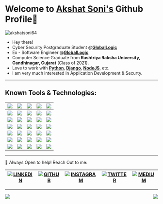
<!-- <a href="#"><img src="https://badges.pufler.dev/years/akshatsoni64"></a> -->
<!-- <img alt="GitHub followers" src="https://img.shields.io/github/followers/akshatsoni64?style=social"> -->



# Welcome to [Akshat Soni's](https://akshatsoni64.github.io) Github Profile👋

<img src="https://komarev.com/ghpvc/?username=akshatsoni64&label=Profile%20views&color=0e75b6&style=for-the-badge" alt="akshatsoni64" />

- Hey there!
- Cyber Security Postgraduate Student @[**GlobalLogic**](https://www.deakin.edu.au/)
- Ex - Software Engineer @[**GlobalLogic**](https://www.globallogic.com/)
- Computer Science Graduate from **Rashtriya Raksha University, Gandhinagar, Gujarat** (Class of 2021). 
- Love to work with [**Python**](https://www.python.org/), [**Django**](https://www.djangoproject.com/), [**NodeJS**](https://nodejs.org/), etc.
- I am very much interested in Application Development & Securty.

***

## Known Tools & Technologies:

| <img src="https://img.shields.io/badge/node.js%20-%2343853D.svg?&style=for-the-badge&logo=node.js&logoColor=white"/> | <img src="https://img.shields.io/badge/javascript%20-%23323330.svg?&style=for-the-badge&logo=javascript&logoColor=%23F7DF1E"/> | <img src="https://img.shields.io/badge/html5%20-%23E34F26.svg?&style=for-the-badge&logo=html5&logoColor=white"/> | <img src="https://img.shields.io/badge/css3%20-%231572B6.svg?&style=for-the-badge&logo=css3&logoColor=white"/> | <img src="https://img.shields.io/badge/python%20-%2314354C.svg?&style=for-the-badge&logo=python&logoColor=white"/> |
| - | - | - | - | - |
| <img src="https://img.shields.io/badge/c%20-%2300599C.svg?&style=for-the-badge&logo=c&logoColor=white"/> | <img src="https://img.shields.io/badge/c++%20-%2300599C.svg?&style=for-the-badge&logo=c%2B%2B&ogoColor=white"/> | <img src="https://img.shields.io/badge/java-%23ED8B00.svg?&style=for-the-badge&logo=java&logoColor=white"/> | <img src="https://img.shields.io/badge/php-%23777BB4.svg?&style=for-the-badge&logo=php&logoColor=white"/> | <img src="https://img.shields.io/badge/dart-%230175C2.svg?&style=for-the-badge&logo=dart&logoColor=white"/> |
| <img src="https://img.shields.io/badge/markdown-%23000000.svg?&style=for-the-badge&logo=markdown&logoColor=white"/> | <img src="https://img.shields.io/badge/shell_script%20-%23121011.svg?&style=for-the-badge&logo=gnu-bash&logoColor=white"/> | <img src="https://img.shields.io/badge/express.js%20-%23404d59.svg?&style=for-the-badge"/> | <img src="https://img.shields.io/badge/react%20-%2320232a.svg?&style=for-the-badge&logo=react&logoColor=%2361DAFB"/> | <img src="https://img.shields.io/badge/vuejs%20-%2335495e.svg?&style=for-the-badge&logo=vue.js&logoColor=%234FC08D"/> |
| <img src="https://img.shields.io/badge/bootstrap%20-%23563D7C.svg?&style=for-the-badge&logo=bootstrap&logoColor=white"/> | <img src="https://img.shields.io/badge/redux%20-%23593d88.svg?&style=for-the-badge&logo=redux&logoColor=white"/> | <img src="https://img.shields.io/badge/jquery%20-%230769AD.svg?&style=for-the-badge&logo=jquery&logoColor=white"/> | <img src="https://img.shields.io/badge/django%20-%23092E20.svg?&style=for-the-badge&logo=django&logoColor=white"/> | <img src="https://img.shields.io/badge/laravel%20-%23FF2D20.svg?&style=for-the-badge&logo=laravel&logoColor=white"/> |
| <img src="https://img.shields.io/badge/spring%20-%236DB33F.svg?&style=for-the-badge&logo=spring&logoColor=white"/> | <img src="https://img.shields.io/badge/flask%20-%23000.svg?&style=for-the-badge&logo=flask&logoColor=white"/> | <img src="https://img.shields.io/badge/Flutter%20-%2302569B.svg?&style=for-the-badge&logo=Flutter&logoColor=white" /> | <img src="https://img.shields.io/badge/AWS%20-%23FF9900.svg?&style=for-the-badge&logo=amazon-aws&logoColor=white"/> | <img src="https://img.shields.io/badge/heroku%20-%23430098.svg?&style=for-the-badge&logo=heroku&logoColor=white"/> |
| <img src="https://img.shields.io/badge/git%20-%23F05033.svg?&style=for-the-badge&logo=git&logoColor=white"/> | <img src="https://img.shields.io/badge/github%20-%23121011.svg?&style=for-the-badge&logo=github&logoColor=white"/> | <img src="https://img.shields.io/badge/bitbucket%20-%230047B3.svg?&style=for-the-badge&logo=bitbucket&logoColor=white"/> | <img src="https://img.shields.io/badge/docker%20-%230db7ed.svg?&style=for-the-badge&logo=docker&logoColor=white"/> | <img src="https://img.shields.io/badge/azure%20-%230072C6.svg?&style=for-the-badge&logo=azure-devops&logoColor=white"/> |
| <img src="https://img.shields.io/badge/firebase%20-%23039BE5.svg?&style=for-the-badge&logo=firebase"/> | <img src="https://img.shields.io/badge/mysql-%2300f.svg?&style=for-the-badge&logo=mysql&logoColor=white"/> | <img src ="https://img.shields.io/badge/postgres-%23316192.svg?&style=for-the-badge&logo=postgresql&logoColor=white"/> | <img src ="https://img.shields.io/badge/MongoDB-%234ea94b.svg?&style=for-the-badge&logo=mongodb&logoColor=white"/> | <img src ="https://img.shields.io/badge/sqlite-%2307405e.svg?&style=for-the-badge&logo=sqlite&logoColor=white"/> |


***

💬 Always Open to help! Reach Out to me:  <br>

| [![LINKEDIN](https://img.shields.io/badge/linkedin%20-%230077B5.svg?&style=for-the-badge&logo=linkedin&logoColor=white)](https://linkedin.com/in/akshatsoni64) | [![GITHUB](https://img.shields.io/badge/github%20-%23121011.svg?&style=for-the-badge&logo=github&logoColor=white)](https://github.com/akshatsoni64) | [![INSTAGRAM](https://img.shields.io/badge/akshatsoni64%20-%23E4405F.svg?&style=for-the-badge&logo=Instagram&logoColor=white)](https://instagram.com/akshatsoni64) | [![TWITTER](https://img.shields.io/badge/akshat_soni64%20-%231DA1F2.svg?&style=for-the-badge&logo=Twitter&logoColor=white)](https://twitter.com/akshat_soni64) | [![MEDIUM](https://img.shields.io/badge/medium-%2312100E.svg?&style=for-the-badge&logo=medium&logoColor=white)](https://jpoehnelt.medium.com/) |
| -------- | -------------- | -------- | -------------- | -------- |

***

<div>  
<img align="left" src="https://github-readme-stats.vercel.app/api?username=akshatsoni64&show_icons=true&hide_border=true&icon_color=5CFF33&theme=dark">
<img align="right" src="https://github-readme-stats.vercel.app/api/top-langs/?username=akshatsoni64&theme=dark&hide_border=true">
</div>
